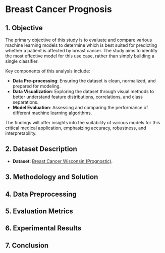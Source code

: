 # Breast Cancer Prognosis

## 1. Objective  
The primary objective of this study is to evaluate and compare various machine learning models to determine which is best suited for predicting whether a patient is affected by breast cancer. The study aims to identify the most effective model for this use case, rather than simply building a single classifier.  

Key components of this analysis include:  
- **Data Pre-processing**: Ensuring the dataset is clean, normalized, and prepared for modeling.  
- **Data Visualization**: Exploring the dataset through visual methods to better understand feature distributions, correlations, and class separations.  
- **Model Evaluation**: Assessing and comparing the performance of different machine learning algorithms.  

The findings will offer insights into the suitability of various models for this critical medical application, emphasizing accuracy, robustness, and interpretability.  


## 2. Dataset Description  
- **Dataset**: [Breast Cancer Wisconsin (Prognostic)](https://archive.ics.uci.edu/dataset/16/breast+cancer+wisconsin+prognostic).  

## 3. Methodology and Solution   

## 4. Data Preprocessing  

## 5. Evaluation Metrics  

## 6. Experimental Results  

## 7. Conclusion   
